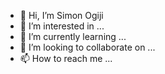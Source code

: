 - 👋 Hi, I’m Simon Ogiji
- 👀 I’m interested in ...
- 🌱 I’m currently learning ...
- 💞️ I’m looking to collaborate on ...
- 📫 How to reach me ...

<!---
saogiji/saogiji is a ✨ special ✨ repository because its `README.md` (this file) appears on your GitHub profile.
You can click the Preview link to take a look at your changes.
--->
